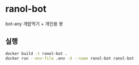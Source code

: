 # ranol-bot

bot-any 개밥먹기 + 개인용 봇

## 실행

```sh
docker build -t ranol-bot .
docker run --env-file .env -d --name ranol-bot ranol-bot
```